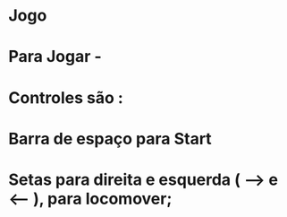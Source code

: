 # Jogo
# Para Jogar - 
# Controles são : 
# Barra de espaço para Start
# Setas para direita e esquerda ( --> e <--  ), para locomover;
